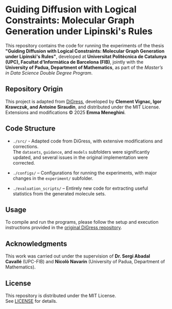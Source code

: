 # Guiding Diffusion with Logical Constraints: Molecular Graph Generation under Lipinski's Rules

This repository contains the code for running the experiments of the thesis **"Guiding Diffusion with Logical Constraints: Molecular Graph Generation under Lipinski's Rules"**, developed at **Universitat Politècnica de Catalunya (UPC), Facultat d’Informàtica de Barcelona (FIB)**, jointly with the **University of Padua, Department of Mathematics**, as part of the *Master’s in Data Science Double Degree Program*.  

## Repository Origin
This project is adapted from [DiGress](https://github.com/cvignac/DiGress), developed by **Clement Vignac, Igor Krawczuk, and Antoine Siraudin**, and distributed under the MIT License.  
Extensions and modifications © 2025 **Emma Meneghini**.  

## Code Structure
- `./src/` - Adapted code from DiGress, with extensive modifications and corrections.  
  The `datasets`, `guidance`, and `models` subfolders were significantly updated, and several issues in the original implementation were corrected.

- `./configs/` – Configurations for running the experiments, with major changes in the `experiment/` subfolder.  

- `./evaluation_scripts/` – Entirely new code for extracting useful statistics from the generated molecule sets.  

## Usage
To compile and run the programs, please follow the setup and execution instructions provided in the [original DiGress repository](https://github.com/cvignac/DiGress).  

## Acknowledgments
This work was carried out under the supervision of **Dr. Sergi Abadal Cavallé** (UPC-FIB) and **Nicolò Navarin** (University of Padua, Department of Mathematics).  

## License
This repository is distributed under the MIT License.  
See [LICENSE](./LICENSE) for details.